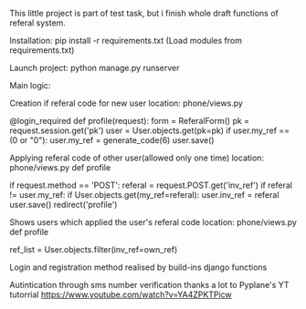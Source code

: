 This little project is part of test task, but i finish whole draft functions of referal system.

Installation:
pip install -r requirements.txt (Load modules from requirements.txt)

Launch project:
python manage.py runserver

Main logic:

Creation if referal code for new user 
location: phone/views.py

@login_required
def profile(request):
    form = ReferalForm()
    pk = request.session.get('pk')
    user = User.objects.get(pk=pk)
    if user.my_ref == (0 or "0"):
        user.my_ref = generate_code(6)
        user.save()

Applying referal code of other user(allowed only one time)
location: phone/views.py def profile

if request.method == 'POST':
    referal = request.POST.get('inv_ref')
    if referal != user.my_ref:
        if User.objects.get(my_ref=referal):
            user.inv_ref = referal
            user.save()
            redirect('profile')

Shows users which applied the user's referal code
location: phone/views.py def profile

ref_list = User.objects.filter(inv_ref=own_ref)

Login and registration method realised by build-ins django functions

Autintication through sms number verification thanks a lot to Pyplane's YT tutorrial
https://www.youtube.com/watch?v=YA4ZPKTPicw

